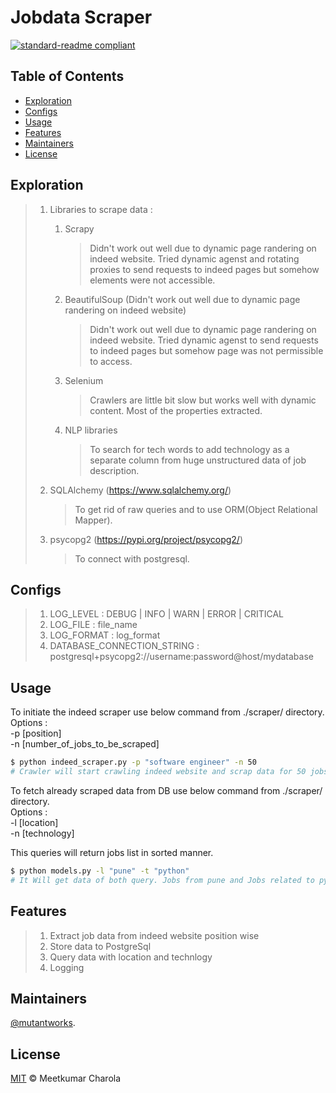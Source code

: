 # Jobdata Scraper

[![standard-readme compliant](https://img.shields.io/badge/jobdata%20scraper-mutantworks-brightgreen.svg?style=flat-square)](https://github.com/mutantworks/jobdatascraper)



## Table of Contents

- [Exploration](#exploration)
- [Configs](#configs)
- [Usage](#usage)
- [Features](#features)
- [Maintainers](#maintainers)
- [License](#license)

## Exploration

> 1. Libraries to scrape data : 
>    1. Scrapy 
>       > Didn't work out well due to dynamic page randering on indeed website. Tried dynamic agenst and rotating proxies to send requests to indeed pages but somehow elements were not accessible.   
>    2. BeautifulSoup (Didn't work out well due to dynamic page randering on indeed website)
>       > Didn't work out well due to dynamic page randering on indeed website. Tried dynamic agenst to send requests to indeed pages but somehow page was not permissible to access. 
>    3. Selenium 
>       > Crawlers are little bit slow but works well with dynamic content. Most of the properties extracted.
>    4. NLP libraries 
>       > To search for tech words to add technology as a separate column from huge unstructured data of job description.
> 
> 2. SQLAlchemy (https://www.sqlalchemy.org/)
>    > To get rid of raw queries and to use ORM(Object Relational Mapper).
>    
> 3. psycopg2 (https://pypi.org/project/psycopg2/)
>    > To connect with postgresql.



## Configs
> 1. LOG_LEVEL : DEBUG | INFO | WARN | ERROR | CRITICAL
> 2. LOG_FILE : file_name
> 3. LOG_FORMAT : log_format
> 4. DATABASE_CONNECTION_STRING : postgresql+psycopg2://username:password@host/mydatabase

## Usage

To initiate the indeed scraper use below command from ./scraper/ directory. \
Options : \
-p [position] \
-n [number_of_jobs_to_be_scraped]

```sh
$ python indeed_scraper.py -p "software engineer" -n 50
# Crawler will start crawling indeed website and scrap data for 50 jobs for software engineer position 
```
To fetch already scraped data from DB use below command from ./scraper/ directory. \
Options : \
-l [location] \
-n [technology]

This queries will return jobs list in sorted manner.

```sh
$ python models.py -l "pune" -t "python"
# It Will get data of both query. Jobs from pune and Jobs related to python technology. 
```

## Features
> 1. Extract job data from indeed website position wise
> 2. Store data to PostgreSql
> 3. Query data with location and technlogy
> 4. Logging


## Maintainers

[@mutantworks](https://github.com/mutantworks).

## License

[MIT](LICENSE) © Meetkumar Charola